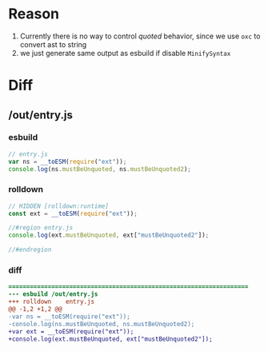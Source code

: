 # Reason
1. Currently there is no way to control *quoted* behavior, since we use `oxc` to convert ast to string
2. we just generate same output as esbuild if disable `MinifySyntax`
# Diff
## /out/entry.js
### esbuild
```js
// entry.js
var ns = __toESM(require("ext"));
console.log(ns.mustBeUnquoted, ns.mustBeUnquoted2);
```
### rolldown
```js
// HIDDEN [rolldown:runtime]
const ext = __toESM(require("ext"));

//#region entry.js
console.log(ext.mustBeUnquoted, ext["mustBeUnquoted2"]);

//#endregion
```
### diff
```diff
===================================================================
--- esbuild	/out/entry.js
+++ rolldown	entry.js
@@ -1,2 +1,2 @@
-var ns = __toESM(require("ext"));
-console.log(ns.mustBeUnquoted, ns.mustBeUnquoted2);
+var ext = __toESM(require("ext"));
+console.log(ext.mustBeUnquoted, ext["mustBeUnquoted2"]);

```